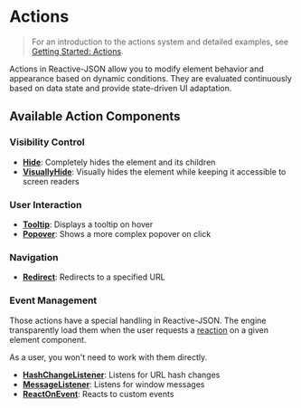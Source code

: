 # Actions

> For an introduction to the actions system and detailed examples, see [Getting Started: Actions](../../getting-started/actions.md).

Actions in Reactive-JSON allow you to modify element behavior and appearance based on dynamic conditions. They are evaluated continuously based on data state and provide state-driven UI adaptation.

## Available Action Components

### Visibility Control
- **[Hide](./Hide.md)**: Completely hides the element and its children
- **[VisuallyHide](./VisuallyHide.md)**: Visually hides the element while keeping it accessible to screen readers

### User Interaction
- **[Tooltip](./Tooltip.md)**: Displays a tooltip on hover
- **[Popover](./Popover.md)**: Shows a more complex popover on click

### Navigation
- **[Redirect](./Redirect.md)**: Redirects to a specified URL

### Event Management

Those actions have a special handling in Reactive-JSON. The engine transparently load them
when the user requests a [reaction](../../getting-started/reactions.md) on a given element component.

As a user, you won't need to work with them directly.

- **[HashChangeListener](./HashChangeListener.md)**: Listens for URL hash changes
- **[MessageListener](./MessageListener.md)**: Listens for window messages
- **[ReactOnEvent](./ReactOnEvent.md)**: Reacts to custom events
